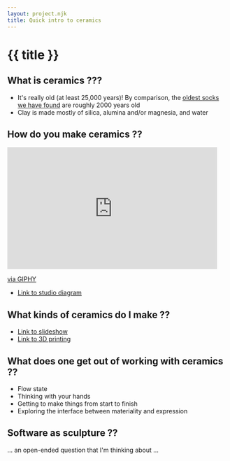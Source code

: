 ```yaml
---
layout: project.njk
title: Quick intro to ceramics
---
```

# {{ title }}

## What is ceramics ???
- It's really old (at least 25,000 years)! By comparison, the [oldest socks we have found](https://tf-cmsv2-smithsonianmag-media.s3.amazonaws.com/legacy_blog/Pair_of_socks_575.jpg) are roughly 2000 years old
- Clay is made mostly of silica, alumina and/or magnesia, and water

## How do you make ceramics ??
<iframe src="https://giphy.com/embed/frKdMu98qkxKo" width="480" height="279" frameBorder="0" class="giphy-embed" allowFullScreen></iframe><p><a href="https://giphy.com/gifs/maudit-lol-maudit-ghost-frKdMu98qkxKo">via GIPHY</a></p>

- [Link to studio diagram](https://www.paulchenoweth.com/?p=757)

## What kinds of ceramics do I make ??
- [Link to slideshow](/ceramics)
- [Link to 3D printing](https://medium.com/@reubenson/foray-into-3d-printing-with-clay-at-haystack-207064511cd)

## What does one get out of working with ceramics ??
- Flow state
- Thinking with your hands
- Getting to make things from start to finish
- Exploring the interface between materiality and expression

## Software as sculpture ??
... an open-ended question that I'm thinking about ...